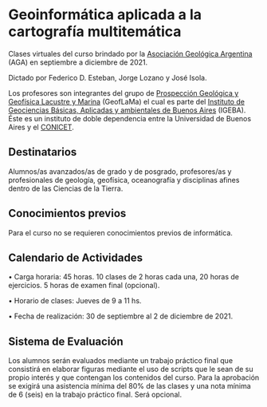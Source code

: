 # Geoinformática aplicada a la cartografía multitemática

Clases virtuales del curso brindado por la [Asociación Geológica Argentina](https://geologica.org.ar/) (AGA) en septiembre a diciembre de 2021.

Dictado por Federico D. Esteban, Jorge Lozano y José Isola.

Los profesores son integrantes del grupo de [Prospección Geológica y Geofísica Lacustre y Marina](https://www.geoflama.ar/) (GeofLaMa) el cual es parte del [Instituto de Geociencias Básicas, Aplicadas y ambientales de Buenos Aires](http://igeba.gl.fcen.uba.ar/) (IGEBA). Éste es un instituto de doble dependencia entre la Universidad de Buenos Aires y el [CONICET](https://www.conicet.gov.ar/).



## Destinatarios
Alumnos/as avanzados/as de grado y de posgrado, profesores/as y profesionales de geología, geofísica, oceanografía y disciplinas afines dentro de las Ciencias de la Tierra.

## Conocimientos previos
Para el curso no se requieren conocimientos previos de informática.


## Calendario de Actividades

• Carga horaria: 45 horas. 10 clases de 2 horas cada una, 20 horas de ejercicios. 5 horas de examen final (opcional).

• Horario de clases: Jueves de 9 a 11 hs. 

• Fecha de realización: 30 de septiembre al 2 de diciembre de 2021.


## Sistema de Evaluación

Los alumnos serán evaluados mediante un trabajo práctico final que consistirá en elaborar figuras mediante el uso de scripts que le sean de su propio interés y que contengan los contenidos del curso. Para la aprobación se exigirá una asistencia mínima del 80% de las clases y una nota mínima de 6 (seis) en la trabajo práctico final. Será opcional.



